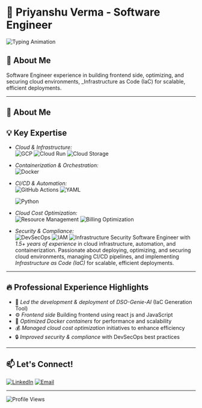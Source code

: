 # 🚀 Priyanshu Verma - Software Engineer

![Typing Animation](https://readme-typing-svg.herokuapp.com?font=Fira+Code&pause=1000&color=36BCF7&width=435&lines=Software+Engineer;Cloud+%7C+CI%2FCD+%7C+Automation;Python+%7C+Docker+%7C+Terraform;Passionate+About+Optimizing+Workflows!)

## 🌟 About Me

Software Engineer experience in building frontend side, optimizing, and securing cloud environments, \_Infrastructure as Code (IaC) for scalable, efficient deployments.

---

## 🌟 About Me

## 💡 Key Expertise

- _Cloud & Infrastructure:_  
  ![GCP](https://img.shields.io/badge/Google%20Cloud%20Platform-4285F4?style=flat&logo=google-cloud&logoColor=white)
  ![Cloud Run](https://img.shields.io/badge/Cloud%20Run-4285F4?style=flat&logo=google-cloud&logoColor=white)
  ![Cloud Storage](https://img.shields.io/badge/Cloud%20Storage-4285F4?style=flat&logo=google-cloud&logoColor=white)
- _Containerization & Orchestration:_  
  ![Docker](https://img.shields.io/badge/Docker-2496ED?style=flat&logo=docker&logoColor=white)

- _CI/CD & Automation:_  
  ![GitHub Actions](https://img.shields.io/badge/GitHub%20Actions-2088FF?style=flat&logo=github-actions&logoColor=white)
  ![YAML](https://img.shields.io/badge/YAML-000000?style=flat&logo=yaml&logoColor=white)
  <!-- ![Bash](https://img.shields.io/badge/Bash-4EAA25?style=flat&logo=gnu-bash&logoColor=white) -->
  ![Python](https://img.shields.io/badge/Python-3776AB?style=flat&logo=python&logoColor=white)
- _Cloud Cost Optimization:_  
  ![Resource Management](https://img.shields.io/badge/Resource%20Management-4285F4?style=flat&logo=google-cloud&logoColor=white)
  ![Billing Optimization](https://img.shields.io/badge/Billing%20Optimization-4285F4?style=flat&logo=google-cloud&logoColor=white)
- _Security & Compliance:_  
   ![DevSecOps](https://img.shields.io/badge/DevSecOps-326CE5?style=flat&logo=kubernetes&logoColor=white)
  ![IAM](https://img.shields.io/badge/IAM-4285F4?style=flat&logo=google-cloud&logoColor=white)
  ![Infrastructure Security](https://img.shields.io/badge/Infrastructure%20Security-326CE5?style=flat&logo=kubernetes&logoColor=white)
  Software Engineer with _1.5+ years of experience_ in cloud infrastructure, automation, and containerization. Passionate about deploying, optimizing, and securing cloud environments, managing CI/CD pipelines, and implementing _Infrastructure as Code (IaC)_ for scalable, efficient deployments.

---

## 🔥 Professional Experience Highlights

- 🚀 _Led the development & deployment_ of _DSO-Genie-AI_ (IaC Generation Tool)
- ⚙ _Frontend side_ Building frontend using react js and JavaScript
- 🐳 _Optimized Docker containers_ for performance and scalability
- 💰 _Managed cloud cost optimization_ initiatives to enhance efficiency
- 🔒 _Improved security & compliance_ with DevSecOps best practices

---

## 📫 Let's Connect!

[![LinkedIn](https://img.shields.io/badge/LinkedIn-0A66C2?style=flat&logo=linkedin&logoColor=white)](https://www.linkedin.com/in/priyanshu-verma94/)
[![Email](https://img.shields.io/badge/Email-D14836?style=flat&logo=gmail&logoColor=white)](mailto:vpriyanshu708@.com)

---

![Profile Views](https://komarev.com/ghpvc/?username=Priyanshu-star-code&color=blue&style=flat-square)
